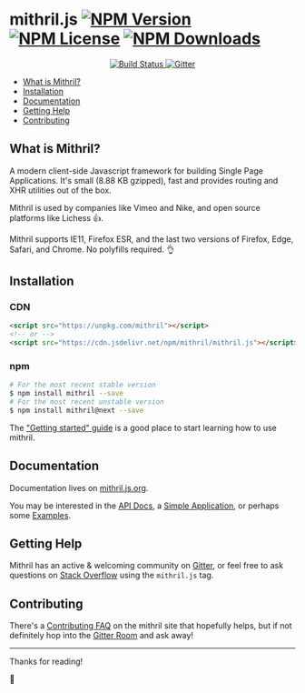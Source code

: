 mithril.js [![NPM Version](https://img.shields.io/npm/v/mithril.svg)](https://www.npmjs.com/package/mithril) [![NPM License](https://img.shields.io/npm/l/mithril.svg)](https://www.npmjs.com/package/mithril) [![NPM Downloads](https://img.shields.io/npm/dm/mithril.svg)](https://www.npmjs.com/package/mithril)
==========

<p align="center">
	<a href="https://travis-ci.org/MithrilJS/mithril.js">
		<img src="https://img.shields.io/travis/MithrilJS/mithril.js/next.svg" alt="Build Status">
	</a>
	<a href="https://gitter.im/mithriljs/mithril.js">
		<img src="https://img.shields.io/gitter/room/mithriljs/mithril.js.svg" alt="Gitter" />
	</a>
</p>

- [What is Mithril?](#what-is-mithril)
- [Installation](#installation)
- [Documentation](#documentation)
- [Getting Help](#getting-help)
- [Contributing](#contributing)

## What is Mithril?

A modern client-side Javascript framework for building Single Page Applications. It's small (<!-- size -->8.88 KB<!-- /size --> gzipped), fast and provides routing and XHR utilities out of the box.

Mithril is used by companies like Vimeo and Nike, and open source platforms like Lichess 👍.

Mithril supports IE11, Firefox ESR, and the last two versions of Firefox, Edge, Safari, and Chrome. No polyfills required. 👌

## Installation

### CDN

```html
<script src="https://unpkg.com/mithril"></script>
<!-- or -->
<script src="https://cdn.jsdelivr.net/npm/mithril/mithril.js"></script>
```

### npm
```bash
# For the most recent stable version
$ npm install mithril --save
# For the most recent unstable version
$ npm install mithril@next --save
```

The ["Getting started" guide](https://mithril.js.org/#getting-started) is a good place to start learning how to use mithril.

## Documentation

Documentation lives on [mithril.js.org](https://mithril.js.org).

You may be interested in the [API Docs](https://mithril.js.org/api.html), a [Simple Application](https://mithril.js.org/simple-application.html), or perhaps some [Examples](https://mithril.js.org/examples.html).

## Getting Help

Mithril has an active & welcoming community on [Gitter](https://gitter.im/mithriljs/mithril.js), or feel free to ask questions on [Stack Overflow](https://stackoverflow.com/questions/tagged/mithril.js) using the `mithril.js` tag.

## Contributing

There's a [Contributing FAQ](https://mithril.js.org/contributing.html) on the mithril site that hopefully helps, but if not definitely hop into the [Gitter Room](https://gitter.im/mithriljs/mithril.js) and ask away!

---

Thanks for reading!

🎁
